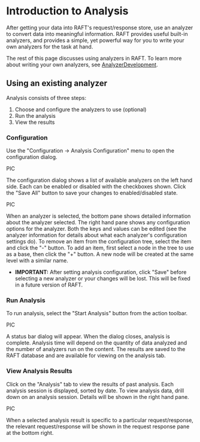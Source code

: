# Introduction to Analysis #

After getting your data into RAFT's request/response store, use an analyzer to convert data into meaningful information.  RAFT provides useful built-in analyzers, and provides a simple, yet powerful way for you to write your own analyzers for the task at hand.

The rest of this page discusses using analyzers in RAFT.  To learn more about writing your own analyzers, see [AnalyzerDevelopment](AnalyzerDevelopment.md).

## Using an existing analyzer ##
Analysis consists of three steps:
  1. Choose and configure the analyzers to use (optional)
  1. Run the analysis
  1. View the results

### Configuration ###
Use the "Configuration -> Analysis Configuration" menu to open the configuration dialog.

PIC

The configuration dialog shows a list of available analyzers on the left hand side.  Each can be enabled or disabled with the checkboxes shown.  Click the "Save All" button to save your changes to enabled/disabled state.

PIC

When an analyzer is selected, the bottom pane shows detailed information about the analyzer selected.  The right hand pane shows any configuration options for the analyzer.  Both the keys and values can be edited (see the analyzer information for details about what each analyzer's configuration settings do).  To remove an item from the configuration tree, select the item and click the "-" button.  To add an item, first select a node in the tree to use as a base, then click the "+" button.  A new node will be created at the same level with a similar name.

  * **IMPORTANT:** After setting analysis configuration, click "Save" before selecting a new analyzer or your changes will be lost.  This will be fixed in a future version of RAFT.

### Run Analysis ###
To run analysis, select the "Start Analysis" button from the action toolbar.

PIC

A status bar dialog will appear.  When the dialog closes, analysis is complete.  Analysis time will depend on the quantity of data analyzed and the number of analyzers run on the content.  The results are saved to the RAFT database and are available for viewing on the analysis tab.

### View Analysis Results ###
Click on the "Analysis" tab to view the results of past analysis.  Each analysis session is displayed, sorted by date.  To view analysis data, drill down on an analysis session.  Details will be shown in the right hand pane.

PIC

When a selected analysis result is specific to a particular request/response, the relevant request/response will be shown in the request response pane at the bottom right.